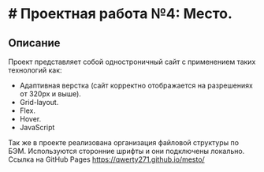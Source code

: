 # # Проектная работа №4: Место.

## Описание

Проект представляет собой одностроничный сайт с применением таких технологий как:

- Адаптивная верстка (сайт корректно отображается на разрешениях от 320px и выше).
- Grid-layout.
- Flex.
- Hover.
- JavaScript

Так же в проекте реализована организация файловой структуры по БЭМ. Используются сторонние шрифты и они подключены локально.
Ссылка на GitHub Pages https://qwerty271.github.io/mesto/
